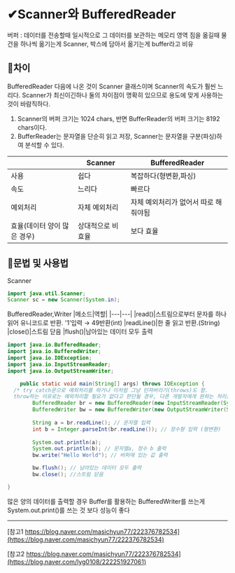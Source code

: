 # ✔Scanner와 BufferedReader

버퍼 : 데이터를 전송할때 일시적으로 그 데이터를 보관하는 메모리 영역
짐을 옮길때 물건을 하나씩 옮기는게 Scanner, 박스에 담아서 옮기는게 buffer라고 비유

📌차이
---
BufferedReader 다음에 나온 것이 Scanner 클래스이며 Scanner의 속도가 훨씬 느리다.
Scanner가 최신이긴하나 둘의 차이점이 명확히 있으므로 용도에 맞게 사용하는 것이 바람직하다.

1. Scanner의 버퍼 크기는 1024 chars, 반면 BufferReader의 버퍼 크기는 8192 chars이다.
2. BufferReader는 문자열을 단순히 읽고 저장, Scanner는 문자열을 구분(파싱)하여 분석할 수 있다.

||Scanner|BufferedReader|
|---|---|---|
|사용|쉽다|복잡하다(형변환,파싱)|
|속도|느리다|빠르다|
|예외처리|자체 예외처리|자체 예외처리가 없어서 따로 해줘야됨|
|효율(데이터 양이 많은 경우)|상대적으로 비효율|보다 효율|

📌문법 및 사용법
---
Scanner
```java
import java.util.Scanner;
Scanner sc = new Scanner(System.in);
```

BufferedReader,Writer
|메소드|역할|
|---|---|
|read()|스트림으로부터 문자를 하나 읽어 유니코드로 반환. '1'입력 → 49반환(int)
|readLine()|한 줄 읽고 반환.(String)
|close()|스트림 닫음
|flush()|남아있는 데이터 모두 출력

```java
import java.io.BufferedReader;
import java.io.BufferedWriter;
import java.io.IOException;
import java.io.InputStreamReader;
import java.io.OutputStreamWriter;

	public static void main(String[] args) throws IOException {
  /* try catch문으로 예외처리를 하거나 이처럼 그냥 던져버리기(throws)도 함.
  throw하는 이유로는 예외처리할 필요가 없다고 판단될 경우, 다른 개발자에게 원하는 처리를 하도록 기회를 줄 경우 등이 있다 */
		BufferedReader br = new BufferedReader(new InputStreamReader(System.in));
		BufferedWriter bw = new BufferedWriter(new OutputStreamWriter(System.out)); // 선언
    
		String a = br.readLine(); // 문자열 입력
		int b = Integer.parseInt(br.readLine()); // 정수형 입력 (형변환)
    
		System.out.println(a);
		System.out.println(b); // 문자열a, 정수 b 출력
		bw.write("Hello World"); // 버퍼에 있는 값 출력

		bw.flush(); // 남아있는 데이터 모두 출력
		bw.close(); //스트림 닫음

}

```

많은 양의 데이터를 출력할 경우 Buffer를 활용하는 BufferedWriter를 쓰는게 System.out.print()를 쓰는 것 보다 성능이 좋다

***

[참고1 https://blog.naver.com/masichyun77/222376782534](https://blog.naver.com/masichyun77/222376782534)

[참고2 https://blog.naver.com/masichyun77/222376782534](https://blog.naver.com/lyg0108/222251927061)
